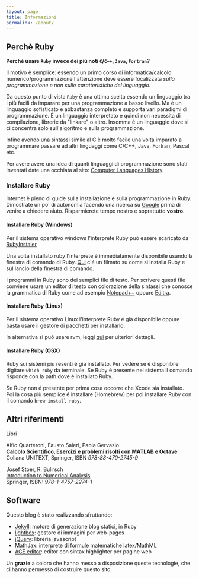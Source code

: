 ```yaml
---
layout: page
title: Informazioni
permalink: /about/
---
```


## Perchè Ruby

**Perchè usare `Ruby` invece dei più noti `C`/`C++`, `Java`, `Fortran`?**

Il motivo è semplice: essendo un primo corso di informatica/calcolo numerico/programmazione l'attenzione deve essere focalizzata _sulla programmazione e non sulle caratteristiche del linguaggio_.

Da questo punto di vista `Ruby` è una ottima scelta essendo un linguaggio tra i più facili da imparare per una programmazione a basso livello. Ma è un linguaggio sofisticato e abbastanza completo e supporta vari paradigmi di programmazione. È un linguaggio interpretato e quindi non necessita di compilazione, librerie da "linkare" o altro. Insomma è un linguaggio dove si ci concentra solo sull'algoritmo e sulla programmazione.

Infine avendo una sintassi simile al C è molto facile una volta imparato a programmare passare ad altri linguaggi come C/C++, Java, Fortran, Pascal etc.

Per avere avere una idea di quanti linguaggi di programmazione sono stati inventati date una occhiata al sito: [Computer Languages History][lang].

### Installare Ruby

Internet è pieno di guide sulla installazione e sulla programmazione in Ruby. Dimostrate un po' di autonomia facendo una ricerca su [Google][google] prima di venire a chiedere aiuto. Risparmierete tempo nostro e soprattutto **vostro**.

#### Installare Ruby (Windows)

Per il sistema operativo windows l'interprete Ruby può essere scaricato da [RubyInstaler][rubywin]

Una volta installato ruby l'interprete é immediatamente disponibile usando la finestra di comando di Ruby. [Qui][instwin] c'é un filmato su come si installa Ruby e sul lancio della finestra di comando.

I programmi in Ruby sono dei semplici file di testo. Per scrivere questi file conviene usare un editor di testo con colorazione della sintassi che conosce la grammatica di Ruby come ad esempio [Notepad++][notepad] oppure [Editra][editra].

#### Installare Ruby (Linux)

Per il sistema operativo Linux l'interprete Ruby é già disponibile oppure basta usare il gestore di pacchetti per installarlo.

In alternativa si può usare rvm, leggi [qui][rvm] per ulteriori dettagli.

#### Installare Ruby (OSX)

Ruby sui sistemi piu resenti é gia installato. Per vedere se é disponibile digitare `which ruby` da terminale. Se Ruby é presente nel sistema il comando risponde con la path dove é installato Ruby.

Se Ruby non é presente per prima cosa occorre che Xcode sia installato. Poi la cosa più semplice é installare [Homebrew] per poi installare Ruby con il comando `brew install ruby`.

[lang]: http://www.levenez.com/lang/
[google]: http://www.google.com
[rubywin]: http://rubyinstaller.org
[instwin]: http://www.youtube.com/watch?v=Bnav4Hw7NdY
[notepad]: http://notepad-plus-plus.org/
[editra]: http://editra.org/
[rvm]: http://freegoweb.it/stream/ruby-e-rails-in-italiano-parte-1

## Altri riferimenti

Libri

Alfio Quarteroni, Fausto Saleri, Paola Gervasio<br>
[**Calcolo Scientifico, Esercizi e problemi risolti con MATLAB e Octave**][book1]<br>
Collana UNITEXT, Springer, ISBN _978-88-470-2745-9_<br>

Josef Stoer, R. Bulirsch<br>
[Introduction to Numerical Analysis][book2]<br>
Springer, ISBN: _978-1-4757-2274-1_<br>

## Software

Questo blog è stato realizzando sfruttando:

 * [Jekyll][jj]: motore di generazione blog statici, in Ruby
 * [lightbox][ll]: gestore di immagini per web-pages
 * [jQuery][qq]: libreria javascript
 * [MathJax][mm]: interprete di formule matematiche latex/MathML
 * [ACE editor][aa]: editor con sintax highlighter per pagine web

Un **grazie** a coloro che hanno messo a disposizione queste tecnologie, che ci hanno permesso di costruire questo sito.

[book1]: http://www.springer.com/mathematics/book/978-88-470-2744-2
[book2]: http://springer.libdl.ir/book/10.1007/978-1-4757-2272-7
[jj]: http://jekyllrb.com/
[ww]: https://github.com/xxuejie/webruby
[ll]: http://lokeshdhakar.com/projects/lightbox2/
[qq]: http://jquery.com
[mm]: http://www.mathjax.org/
[aa]: http://ace.c9.io/#nav=about
